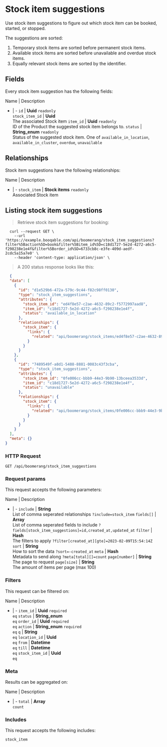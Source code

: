 # Stock item suggestions

Use stock item suggestions to figure out which stock item can be booked,
started, or stopped.

The suggestions are sorted:
  1. Temporary stock items are sorted before permanent stock items.
  2. Available stock items are sorted before unavailable and overdue stock items.
  3. Equally relevant stock items are sorted by the identifier.

## Fields
Every stock item suggestion has the following fields:

Name | Description
- | -
`id` | **Uuid** `readonly`<br>
`stock_item_id` | **Uuid** <br>The associated Stock item
`item_id` | **Uuid** `readonly`<br>ID of the Product the suggested stock item belongs to.
`status` | **String_enum** `readonly`<br>Status of the suggested stock item. One of `available_in_location`, `available_in_cluster`, `overdue`, `unavailable` 


## Relationships
Stock item suggestions have the following relationships:

Name | Description
- | -
`stock_item` | **Stock items** `readonly`<br>Associated Stock item


## Listing stock item suggestions



> Retrieve stock item suggestions for booking:

```shell
  curl --request GET \
    --url 'https://example.booqable.com/api/boomerang/stock_item_suggestions?filter%5Baction%5D=book&filter%5Bitem_id%5D=c18d1727-5e2d-4272-a6c5-f298238e1e4f&filter%5Border_id%5D=6733cb8c-e3fe-409d-aedf-2cdc5a15a7e0' \
    --header 'content-type: application/json' \
```

> A 200 status response looks like this:

```json
  {
  "data": [
    {
      "id": "d1e529b6-472a-579c-9c44-f82c98ff0130",
      "type": "stock_item_suggestions",
      "attributes": {
        "stock_item_id": "ed4f8e57-c2ae-4632-89c2-f5772997aad8",
        "item_id": "c18d1727-5e2d-4272-a6c5-f298238e1e4f",
        "status": "available_in_location"
      },
      "relationships": {
        "stock_item": {
          "links": {
            "related": "api/boomerang/stock_items/ed4f8e57-c2ae-4632-89c2-f5772997aad8"
          }
        }
      }
    },
    {
      "id": "7489549f-a8d1-5488-8881-0083c43f3cba",
      "type": "stock_item_suggestions",
      "attributes": {
        "stock_item_id": "0fe006cc-bbb9-44e3-9b90-13bceea3533d",
        "item_id": "c18d1727-5e2d-4272-a6c5-f298238e1e4f",
        "status": "unavailable"
      },
      "relationships": {
        "stock_item": {
          "links": {
            "related": "api/boomerang/stock_items/0fe006cc-bbb9-44e3-9b90-13bceea3533d"
          }
        }
      }
    }
  ],
  "meta": {}
}
```

### HTTP Request

`GET /api/boomerang/stock_item_suggestions`

### Request params

This request accepts the following parameters:

Name | Description
- | -
`include` | **String** <br>List of comma seperated relationships `?include=stock_item`
`fields[]` | **Array** <br>List of comma seperated fields to include `?fields[stock_item_suggestions]=id,created_at,updated_at`
`filter` | **Hash** <br>The filters to apply `?filter[created_at][gte]=2023-02-09T15:54:14Z`
`sort` | **String** <br>How to sort the data `?sort=-created_at`
`meta` | **Hash** <br>Metadata to send along `?meta[total][]=count`
`page[number]` | **String** <br>The page to request
`page[size]` | **String** <br>The amount of items per page (max 100)


### Filters

This request can be filtered on:

Name | Description
- | -
`item_id` | **Uuid** `required`<br>`eq`
`status` | **String_enum** <br>`eq`
`order_id` | **Uuid** `required`<br>`eq`
`action` | **String_enum** `required`<br>`eq`
`q` | **String** <br>`eq`
`location_id` | **Uuid** <br>`eq`
`from` | **Datetime** <br>`eq`
`till` | **Datetime** <br>`eq`
`stock_item_id` | **Uuid** <br>`eq`


### Meta

Results can be aggregated on:

Name | Description
- | -
`total` | **Array** <br>`count`


### Includes

This request accepts the following includes:

`stock_item`





